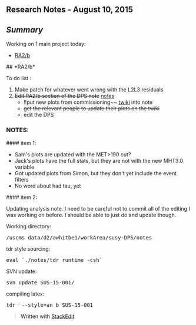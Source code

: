 Research Notes - August 10, 2015
------------------------------------
## *Summary*

Working on 1 main project today:

- [RA2/b](#RA2b) 

<a name="RA2b">
## *RA2/b* 

To do list :

1. Make patch for whatever went wrong with the L2L3 residuals
2. ~~Edit RA2/b section of the DPS note~~ [notes](#ra2b-item2)
	+ !!put new plots from commissioning~~ [twiki](https://twiki.cern.ch/twiki/bin/view/CMS/RA2b13TeVCommissioning) into note
	+ ~~get the relevant people to update their plots on the twiki~~
	+ edit the DPS

### NOTES:

<a name="RA2b-item1">
#### item 1:

+ Sam's plots are updated with the MET>190 cut?
+ Jack's plots have the full stats, but they are not with the new MHT3.0 variable
+ Got updated plots from Simon, but they don't yet include the event filters
+ No word about had tau, yet

<a name="RA2b-item2">
#### item 2:

Updating analysis note.  I need to be careful not to commit all of the editing I was working on before.  I should be able to just do and update though.  

Working directory:
<pre>/uscms_data/d2/awhitbe1/workArea/susy-DPS/notes</pre>

tdr style sourcing:
<pre>eval `./notes/tdr runtime -csh`</pre>

SVN update:
<pre>svn update SUS-15-001/</pre>

compiling latex:
<pre>tdr  --style=an b SUS-15-001</pre>

> Written with [StackEdit](https://stackedit.io/).